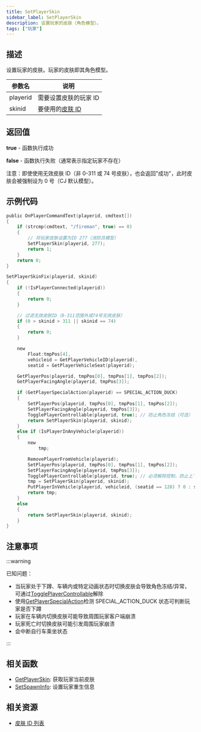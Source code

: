 ```yaml
---
title: SetPlayerSkin
sidebar_label: SetPlayerSkin
description: 设置玩家的皮肤（角色模型）。
tags: ["玩家"]
---
```


## 描述

设置玩家的皮肤。玩家的皮肤即其角色模型。

| 参数名   | 说明                                  |
| -------- | ------------------------------------- |
| playerid | 需要设置皮肤的玩家 ID                 |
| skinid   | 要使用的[皮肤 ID](../resources/skins) |

## 返回值

**true** - 函数执行成功

**false** - 函数执行失败（通常表示指定玩家不存在）

注意：即使使用无效皮肤 ID（非 0-311 或 74 号皮肤），也会返回"成功"，此时皮肤会被强制设为 0 号（CJ 默认模型）。

## 示例代码

```c
public OnPlayerCommandText(playerid, cmdtext[])
{
    if (strcmp(cmdtext, "/fireman", true) == 0)
    {
        // 将玩家皮肤设置为ID 277（消防员模型）
        SetPlayerSkin(playerid, 277);
        return 1;
    }
    return 0;
}

SetPlayerSkinFix(playerid, skinid)
{
    if (!IsPlayerConnected(playerid))
    {
        return 0;
    }

    // 过滤无效皮肤ID（0-311范围外或74号无效皮肤）
    if (0 > skinid > 311 || skinid == 74)
    {
        return 0;
    }

    new
        Float:tmpPos[4],
        vehicleid = GetPlayerVehicleID(playerid),
        seatid = GetPlayerVehicleSeat(playerid);

    GetPlayerPos(playerid, tmpPos[0], tmpPos[1], tmpPos[2]);
    GetPlayerFacingAngle(playerid, tmpPos[3]);

    if (GetPlayerSpecialAction(playerid) == SPECIAL_ACTION_DUCK)
    {
        SetPlayerPos(playerid, tmpPos[0], tmpPos[1], tmpPos[2]);
        SetPlayerFacingAngle(playerid, tmpPos[3]);
        TogglePlayerControllable(playerid, true); // 防止角色冻结（可选）
        return SetPlayerSkin(playerid, skinid);
    }
    else if (IsPlayerInAnyVehicle(playerid))
    {
        new
            tmp;

        RemovePlayerFromVehicle(playerid);
        SetPlayerPos(playerid, tmpPos[0], tmpPos[1], tmpPos[2]);
        SetPlayerFacingAngle(playerid, tmpPos[3]);
        TogglePlayerControllable(playerid, true); // 必须解除控制，防止上下车动画导致冻结
        tmp = SetPlayerSkin(playerid, skinid);
        PutPlayerInVehicle(playerid, vehicleid, (seatid == 128) ? 0 : seatid);
        return tmp;
    }
    else
    {
        return SetPlayerSkin(playerid, skinid);
    }
}
```

## 注意事项

:::warning

已知问题：

- 当玩家处于下蹲、车辆内或特定动画状态时切换皮肤会导致角色冻结/异常，可通过[TogglePlayerControllable](TogglePlayerControllable)解除
- 使用[GetPlayerSpecialAction](GetPlayerSpecialAction)检测 SPECIAL_ACTION_DUCK 状态可判断玩家是否下蹲
- 玩家在车辆内切换皮肤可能导致周围玩家客户端崩溃
- 玩家死亡时切换皮肤可能引发周围玩家崩溃
- 会中断自行车乘坐状态

:::

## 相关函数

- [GetPlayerSkin](GetPlayerSkin): 获取玩家当前皮肤
- [SetSpawnInfo](SetSpawnInfo): 设置玩家重生信息

## 相关资源

- [皮肤 ID 列表](../resources/skins)
